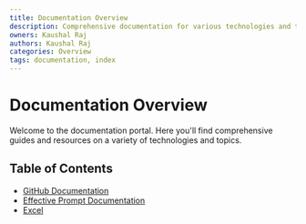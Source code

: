 ```yaml
---
title: Documentation Overview
description: Comprehensive documentation for various technologies and topics.
owners: Kaushal Raj
authors: Kaushal Raj
categories: Overview
tags: documentation, index
---
```


# Documentation Overview

Welcome to the documentation portal. Here you'll find comprehensive guides and resources on a variety of technologies and topics.

## Table of Contents

- [GitHub Documentation](./tech/github.md)
- [Effective Prompt Documentation](./tech/effective-prompts.md)
- [Excel](./tech/excel.md)
